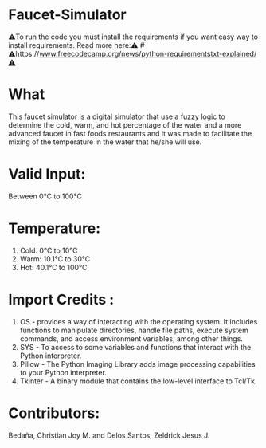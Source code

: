 # Faucet-Simulator
⚠️To run the code you must install the requirements if you want easy way to install requirements. Read more here:⚠️
         # ⚠️https://www.freecodecamp.org/news/python-requirementstxt-explained/⚠️

# What
This faucet simulator is a digital simulator that use a fuzzy logic to determine the cold, warm, and hot percentage of the water and a more advanced faucet in fast foods restaurants and it was made to facilitate the mixing of the temperature in the water that he/she will use.

# Valid Input:
Between 0°C to 100°C

# Temperature:
1. Cold: 0°C to 10°C
2. Warm: 10.1°C to 30°C
3. Hot: 40.1°C to 100°C

# Import Credits : 
1. OS - provides a way of interacting with the operating system. It includes functions to manipulate directories, handle file paths, execute system commands, and access environment variables, among other things.
2. SYS - To access to some variables and functions that interact with the Python interpreter.
3. Pillow - The Python Imaging Library adds image processing capabilities to your Python interpreter.
4. Tkinter - A binary module that contains the low-level interface to Tcl/Tk.

# Contributors:
Bedaña, Christian Joy M. and Delos Santos, Zeldrick Jesus J.
